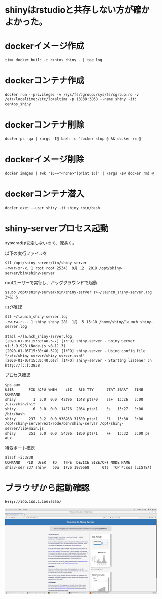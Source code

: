 # shinyはrstudioと共存しない方が確かよかった。

# dockerイメージ作成
```
time docker build -t centos_shiny . | tee log
```

# dockerコンテナ作成
```
docker run --privileged -v /sys/fs/cgroup:/sys/fs/cgroup:ro -v /etc/localtime:/etc/localtime -p 13838:3838 --name shiny -itd centos_shiny
```

# dockerコンテナ削除
```
docker ps -qa | xargs -I@ bash -c 'docker stop @ && docker rm @'
```

# dockerイメージ削除
```
docker images | awk '$1=="<none>"{print $3}' | xargs -I@ docker rmi @
```

# dockerコンテナ潜入
```
docker exec --user shiny -it shiny /bin/bash
```

# shiny-serverプロセス起動

systemdは安定しないので、泥臭く。

以下の実行ファイルを

```
$ll /opt/shiny-server/bin/shiny-server
-rwxr-xr-x. 1 root root 25343  9月 12  2018 /opt/shiny-server/bin/shiny-server
```

rootユーザーで実行し、バッググラウンドで起動
```
$sudo /opt/shiny-server/bin/shiny-server 1>~/launch_shiny-server.log 2>&1 &
```

ログ確認

```
$ll ~/launch_shiny-server.log
-rw-rw-r--. 1 shiny shiny 280  1月  5 15:30 /home/shiny/launch_shiny-server.log

$tail ~/launch_shiny-server.log
[2020-01-05T15:30:40.577] [INFO] shiny-server - Shiny Server v1.5.9.923 (Node.js v8.11.3)
[2020-01-05T15:30:40.579] [INFO] shiny-server - Using config file "/etc/shiny-server/shiny-server.conf"
[2020-01-05T15:30:40.607] [INFO] shiny-server - Starting listener on http://[::]:3838
```

プロセス確認

```
$ps aux
USER       PID %CPU %MEM    VSZ   RSS TTY      STAT START   TIME COMMAND
shiny        1  0.0  0.0  42696  1548 pts/0    Ss+  15:26   0:00 /usr/sbin/init
shiny        6  0.0  0.0  14376  2064 pts/1    Ss   15:27   0:00 /bin/bash
shiny      237  0.2  0.0 936768 31500 pts/1    Sl   15:30   0:00 /opt/shiny-server/ext/node/bin/shiny-server /opt/shiny-server/lib/main.js
shiny      251  0.0  0.0  54296  1860 pts/1    R+   15:32   0:00 ps aux
```

待受ポート確認

```
$lsof -i:3838
COMMAND   PID  USER   FD   TYPE  DEVICE SIZE/OFF NODE NAME
shiny-ser 237 shiny   10u  IPv6 1970668      0t0  TCP *:sos (LISTEN)
```

# ブラウザから起動確認

```
http://192.168.1.109:3838/
```

![](./1.png)
